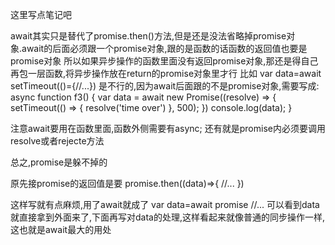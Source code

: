 这里写点笔记吧

await其实只是替代了promise.then()方法,但是还是没法省略掉promise对象.await的后面必须跟一个promise对象,跟的是函数的话函数的返回值也要是promise对象
所以如果异步操作的函数里面没有返回promise对象,那还是得自己再包一层函数,将异步操作放在return的promise对象里才行
比如
var data=await setTimeout(()={//...}) 
是不行的,因为await后面跟的不是promise对象,需要写成:
async function f3() {
    var data = await new Promise((resolve) => {
        setTimeout(() => {
            resolve('time over')
        }, 500);
    })
    console.log(data);
}

注意await要用在函数里面,函数外侧需要有async;
还有就是promise内必须要调用resolve或者rejecte方法



总之,promise是躲不掉的 

原先接promise的返回值是要
promise.then((data)=>{ //... })

这样写就有点麻烦,用了await就成了
var data=await promise
//...
可以看到data就直接拿到外面来了,下面再写对data的处理,这样看起来就像普通的同步操作一样,这也就是await最大的用处